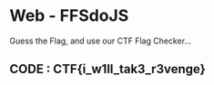 # Web - FFSdoJS

Guess the Flag, and use our CTF Flag Checker...

## CODE : CTF{i_w1ll_tak3_r3venge}
